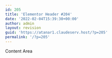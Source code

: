 ```yaml
---
id: 205
title: 'Elementor Header #204'
date: '2022-02-04T15:39:30+00:00'
author: admin
layout: revision
guid: 'https://atanar1.claudeserv.host/?p=205'
permalink: '/?p=205'
---
```


<div class="elementor-theme-builder-content-area">Content Area</div>